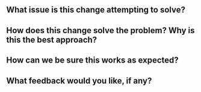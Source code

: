 ## What issue is this change attempting to solve?

## How does this change solve the problem? Why is this the best approach?

## How can we be sure this works as expected?

## What feedback would you like, if any?
